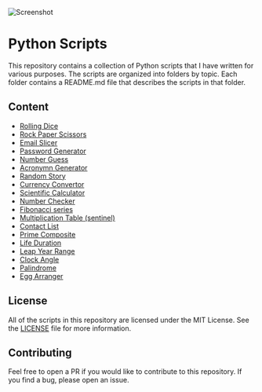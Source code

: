 ![Screenshot](https://ik.imagekit.io/jabedzaman/Python_Scripts/Python_Scripts_Wez3Xcy23.png?ik-sdk-version=javascript-1.4.3&updatedAt=1667035157365)

# Python Scripts

This repository contains a collection of Python scripts that I have written for various purposes. The scripts are organized into folders by topic. Each folder contains a README.md file that describes the scripts in that folder.

## Content

- [Rolling Dice](Rolling%20Dice)
- [Rock Paper Scissors](Rock%20Paper%20Scissors)
- [Email Slicer](Email%20Slicer)
- [Password Generator](Password%20Generator)
- [Number Guess](Number%20Guess)
- [Acronymn Generator](Acronym%20Generator)
- [Random Story](Random%20Story)
- [Currency Convertor](Currency%20Convertor)
- [Scientific Calculator](Scientific%20Calculator)
- [Number Checker](Number%20Checker)
- [Fibonacci series](Fibonacci%20Series)
- [Multiplication Table (sentinel)](Multiplication%20Table)
- [Contact List](Contact%20List)
- [Prime Composite](Prime%20Composite)
- [Life Duration](Life%20Duration%20Calculator)
- [Leap Year Range](Leap%20Year%20Range)
- [Clock Angle](Clock%20Angle)
- [Palindrome](Palindrom%20Number)
- [Egg Arranger](Egg%20Arranger)

## License

All of the scripts in this repository are licensed under the MIT License. See the [LICENSE](LICENSE) file for more information.

## Contributing

Feel free to open a PR if you would like to contribute to this repository. If you find a bug, please open an issue.
